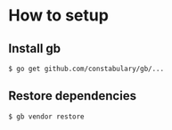 # How to setup

## Install gb

```
$ go get github.com/constabulary/gb/...
```

## Restore dependencies

```
$ gb vendor restore
```
